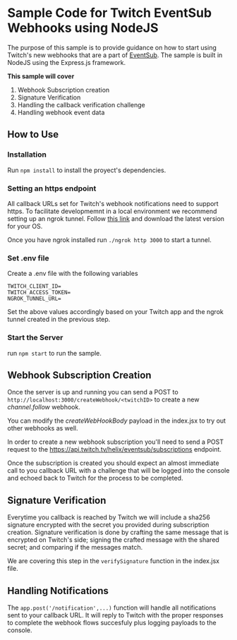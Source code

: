# Sample Code for Twitch EventSub Webhooks using NodeJS

The purpose of this sample is to provide guidance on how to start using Twitch's new webhooks that are a part of [EventSub](https://dev.twitch.tv/docs/eventsub). The sample is built in NodeJS using the Express.js framework.

**This sample will cover**

1. Webhook Subscription creation
2. Signature Verification
3. Handling the callback verification challenge
4. Handling webhook event data

## How to Use
### Installation
Run `npm install` to install the proyect's dependencies.

### Setting an https endpoint
All callback URLs set for Twitch's webhook notifications need to support https. To facilitate developmemnt in a local environment we recommend setting up an ngrok tunnel. Follow [this link](https://ngrok.com/download) and download the latest version for your OS.

Once you have ngrok installed run `./ngrok http 3000` to start a tunnel.

### Set .env file
Create a .env file with the following variables

```
TWITCH_CLIENT_ID=
TWITCH_ACCESS_TOKEN=
NGROK_TUNNEL_URL=
```
Set the above values accordingly based on your Twitch app and the ngrok tunnel created in the previous step.

### Start the Server
run `npm start` to run the sample.


## Webhook Subscription Creation
Once the server is up and running you can send a POST to `http://localhost:3000/createWebhook/<twitchID>` to create a new *channel.follow* webhook. 

You can modify the *createWebHookBody* payload in the index.jsx to try out other webhooks as well.

In order to create a new webhook subscription you'll need to send a POST request to the https://api.twitch.tv/helix/eventsub/subscriptions endpoint.

Once the subscription is created you should expect an almost immediate call to you callback URL with a challenge that will be logged into the console and echoed back to Twitch for the process to be completed.

## Signature Verification
Everytime you callback is reached by Twitch we will include a sha256 signature encrypted with the secret you provided during subscription creation. Signature verification is done by crafting the same message that is encrypted on Twitch's side; signing the crafted message with the shared secret; and comparing if the messages match.

We are covering this step in the `verifySignature` function in the index.jsx file.

## Handling Notifications
The `app.post('/notification',...)` function will handle all notifications sent to your callback URL. It will reply to Twitch with the proper responses to complete the webhook flows succesfuly plus logging payloads to the console.
